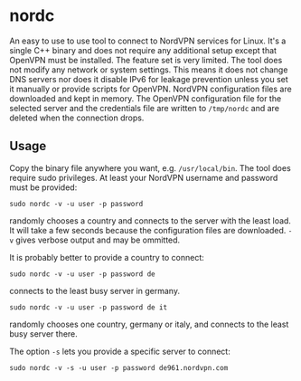 # nordc

An easy to use to use tool to connect to NordVPN services for Linux. It's a single C++ binary and does not require any additional setup except that OpenVPN must be installed. The feature set is very limited. The tool does not modify any network or system settings. This means it does not change DNS servers nor does it disable IPv6 for leakage prevention unless you set it manually or provide scripts for OpenVPN. NordVPN configuration files are downloaded and kept in memory. The OpenVPN configuration file for the selected server and the credentials file are written to `/tmp/nordc` and are deleted when the connection drops.

## Usage

Copy the binary file anywhere you want, e.g. `/usr/local/bin`. The tool does require sudo privileges. At least your NordVPN username and password must be provided:

`sudo nordc -v -u user -p password`

randomly chooses a country and connects to the server with the least load. It will take a few seconds because the configuration files are downloaded. `-v` gives verbose output and may be ommitted.

It is probably better to provide a country to connect:

`sudo nordc -v -u user -p password de`

connects to the least busy server in germany.

`sudo nordc -v -u user -p password de it`

randomly chooses one country, germany or italy, and connects to the least busy server there.

The option `-s` lets you provide a specific server to connect:

`sudo nordc -v -s -u user -p password de961.nordvpn.com`
